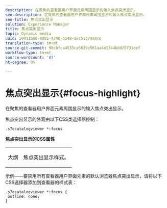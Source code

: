 ```yaml
---
description: 在聚焦的查看器用户界面元素周围显示的输入焦点突出显示。
seo-description: 在聚焦的查看器用户界面元素周围显示的输入焦点突出显示。
seo-title: 焦点突出显示
solution: Experience Manager
title: 焦点突出显示
topic: Dynamic media
uuid: 50411b68-8d01-4240-b548-a6c51374a8c6
translation-type: tm+mt
source-git-commit: 90cbfca4533ca6639e561aa4e1344bdd20731eef
workflow-type: tm+mt
source-wordcount: '87'
ht-degree: 0%

---
```



# 焦点突出显示{#focus-highlight}

在聚焦的查看器用户界面元素周围显示的输入焦点突出显示。

<!--<a id="section_E8B3D0BF9FF548F188F717D6EA65EC32"></a>-->

焦点突出显示的外观由以下CSS类选择器控制：

```
.s7ecatalogviewer *:focus
```

**焦点突出显示的CSS属性**

<table id="table_C48C56E696304C9BAFEE71BA9EA9A174"> 
 <tbody> 
  <tr> 
   <td colname="col1"> <p> <span class="codeph"> 大纲  </span> </p> </td> 
   <td colname="col2"> <p> 焦点突出显示样式。 </p> </td> 
  </tr> 
 </tbody> 
</table>

示例——要禁用所有查看器用户界面元素的默认浏览器焦点突出显示，请将以下CSS选择器添加到查看器的样式表：

```
.s7ecatalogviewer *:focus { 
 outline: none; 
}
```

